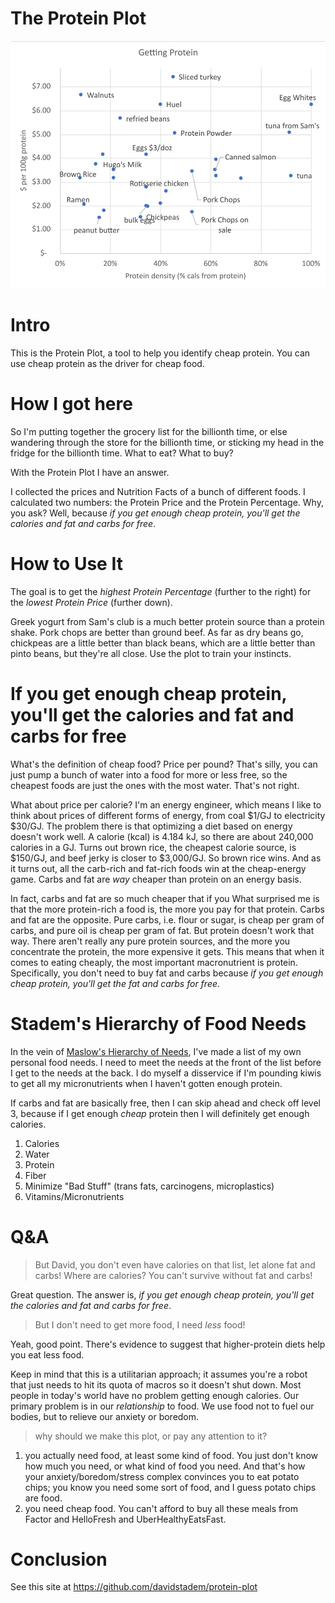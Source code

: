 # The Protein Plot

![protein plot](static/protein_plot_from_excel.png)

# Intro
This is the Protein Plot, a tool to help you identify cheap protein. You can use cheap protein as the driver for cheap food.


# How I got here

So I'm putting together the grocery list  for the billionth time, or else wandering through the store for the billionth time,
or sticking my head in the fridge for the billionth time.
What to eat? What to buy?

<!---

I'm not a particularly picky person,
but I find myself grabbing easy food instead of good food.
I don't know what's actually cheap, and good. There's cheap food and there's good food but some foods are both.
-->

With the Protein Plot I have an answer.

I collected the prices and Nutrition Facts of a bunch of different foods.
I calculated two numbers: the Protein Price and the Protein Percentage.
Why, you ask? Well, because *if you get enough cheap protein, you'll get the calories and fat and carbs for free*.


# How to Use It

The goal is to get the *highest Protein Percentage* (further to the right) for the *lowest Protein Price* (further down).

Greek yogurt from Sam's club is a much better protein source than a protein shake.
Pork chops are better than ground beef.
As far as dry beans go, chickpeas are a little better than black beans, which are a little better than pinto beans, but they're all close.
Use the plot to train your instincts.

<!---
> Nerds are welcome to see how I came up with protein formulas and such.

-->


# If you get enough cheap protein, you'll get the calories and fat and carbs for free

What's the definition of cheap food? Price per pound?
That's silly, you can just pump a bunch of water into a food for more or less free,
so the cheapest foods are just the ones with the most water. That's not right.

What about price per calorie?
I'm an energy engineer, which means I like to think about prices of different forms of energy,
from coal $1/GJ to electricity $30/GJ.
The problem there is that optimizing a diet based on energy doesn't work well.
A calorie (kcal) is 4.184 kJ, so there are about 240,000 calories in a GJ.
Turns out brown rice, the cheapest calorie source, is $150/GJ, and beef jerky is closer to $3,000/GJ.
So brown rice wins.
And as it turns out, all the carb-rich and fat-rich foods win at the cheap-energy game.
Carbs and fat are *way* cheaper than protein on an energy basis.

In fact, carbs and fat are so much cheaper that if you
What surprised me is that the more protein-rich a food is, the more you pay for that protein.
Carbs and fat are the opposite. Pure carbs, i.e. flour or sugar, is cheap per gram of carbs, and pure oil is cheap per gram of fat.
But protein doesn't work that way. There aren't really any pure protein sources, and the more you concentrate the protein, the more expensive it gets.
This means that when it comes to eating cheaply, the most important macronutrient is protein.
Specifically, you don't need to buy fat and carbs because *if you get enough cheap protein, you'll get the fat and carbs for free*.


# Stadem's Hierarchy of Food Needs

In the vein of [Maslow's Hierarchy of Needs](https://en.wikipedia.org/wiki/Maslow%27s_hierarchy_of_needs),
I've made a list of my own personal food needs.
I need to meet the needs at the front of the list before I get to the needs at the back.
I do myself a disservice if I'm pounding kiwis to get all my micronutrients when I haven't gotten enough protein.

If carbs and fat are basically free, then I can skip ahead and check off level 3,
because if I get enough *cheap* protein then I will definitely get enough calories.


1. Calories
2. Water
3. Protein
4. Fiber
5. Minimize "Bad Stuff" (trans fats, carcinogens, microplastics)
6. Vitamins/Micronutrients


# Q&A

> But David, you don't even have calories on that list, let alone fat and carbs! Where are calories? You can't survive without fat and carbs!

Great question. The answer is, *if you get enough cheap protein, you'll get the calories and fat and carbs for free*.

> But I don't need to get more food, I need *less* food!

Yeah, good point.
There's evidence to suggest that higher-protein diets help you eat less food.

Keep in mind that this is a utilitarian approach; it assumes you're a robot that just needs to hit its quota of macros so it doesn't shut down. Most people in today's world have no problem getting enough calories. Our primary problem is in our *relationship* to food. We use food not to fuel our bodies, but to relieve our anxiety or boredom.

> why should we make this plot, or pay any attention to it?

1. you actually need food, at least some kind of food. You just don't know how much you need, or what kind of food you need. And that's how your anxiety/boredom/stress complex convinces you to eat potato chips; you know you need some sort of food, and I guess potato chips are food.
2. you need cheap food. You can't afford to buy all these meals from Factor and HelloFresh and UberHealthyEatsFast.

# Conclusion

See this site at https://github.com/davidstadem/protein-plot
